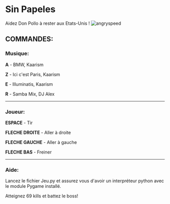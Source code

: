 # Sin Papeles
Aidez Don Pollo à rester aux Etats-Unis !
![angryspeed](https://user-images.githubusercontent.com/90514084/161133691-0cbda4ef-43b8-4763-84b2-06f7d8a50788.gif)


## COMMANDES:

  ### Musique:


**A** - BMW, Kaarism

**Z** - Ici c'est Paris, Kaarism

**E** - Illuminatis, Kaarism

**R** - Samba Mix, DJ Alex

------------------------------
  ### Joueur:


**ESPACE** - Tir

**FLECHE DROITE** - Aller à droite

**FLECHE GAUCHE** - Aller à gauche

**FLECHE BAS** - Freiner


-------------------------------
  ### Aide:
Lancez le fichier Jeu.py et assurez vous d'avoir un interpréteur python 
avec le module Pygame installé.

Atteignez 69 kills et battez le boss! 
